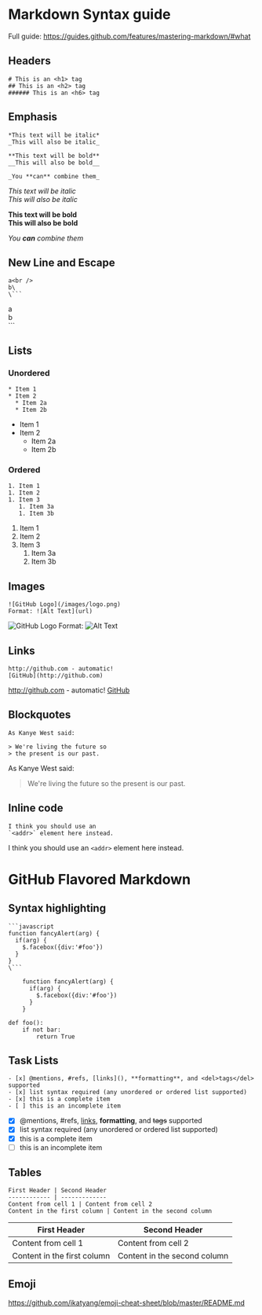 # Markdown Syntax guide

Full guide: https://guides.github.com/features/mastering-markdown/#what

## Headers

```
# This is an <h1> tag
## This is an <h2> tag
###### This is an <h6> tag
```

## Emphasis
```
*This text will be italic*
_This will also be italic_

**This text will be bold**
__This will also be bold__

_You **can** combine them_
```
*This text will be italic*<br />
_This will also be italic_<br />

**This text will be bold**<br />
__This will also be bold__<br />

_You **can** combine them_

## New Line and Escape
```
a<br />
b\
\```
```
a<br />
b\
\```

## Lists

### Unordered
```
* Item 1
* Item 2
  * Item 2a
  * Item 2b
```
* Item 1
* Item 2
  * Item 2a
  * Item 2b


### Ordered
```
1. Item 1
1. Item 2
1. Item 3
   1. Item 3a
   1. Item 3b
```
1. Item 1
1. Item 2
1. Item 3
   1. Item 3a
   1. Item 3b

## Images
```
![GitHub Logo](/images/logo.png)
Format: ![Alt Text](url)
```
![GitHub Logo](/images/logo.png)
Format: ![Alt Text](url)

## Links
```
http://github.com - automatic!
[GitHub](http://github.com)
```
http://github.com - automatic!
[GitHub](http://github.com)

## Blockquotes
```
As Kanye West said:

> We're living the future so
> the present is our past.
```
As Kanye West said:

> We're living the future so
> the present is our past.


## Inline code
```
I think you should use an
`<addr>` element here instead.
```
I think you should use an
`<addr>` element here instead.

# GitHub Flavored Markdown

## Syntax highlighting
```
```javascript
function fancyAlert(arg) {
  if(arg) {
    $.facebox({div:'#foo'})
  }
}
\```
```

```
    function fancyAlert(arg) {
      if(arg) {
        $.facebox({div:'#foo'})
      }
    }
```

```
def foo():
    if not bar:
        return True
```

## Task Lists
```
- [x] @mentions, #refs, [links](), **formatting**, and <del>tags</del> supported
- [x] list syntax required (any unordered or ordered list supported)
- [x] this is a complete item
- [ ] this is an incomplete item
```
- [x] @mentions, #refs, [links](), **formatting**, and <del>tags</del> supported
- [x] list syntax required (any unordered or ordered list supported)
- [x] this is a complete item
- [ ] this is an incomplete item

## Tables
```
First Header | Second Header
------------ | -------------
Content from cell 1 | Content from cell 2
Content in the first column | Content in the second column
```

First Header | Second Header
------------ | -------------
Content from cell 1 | Content from cell 2
Content in the first column | Content in the second column


## Emoji
https://github.com/ikatyang/emoji-cheat-sheet/blob/master/README.md



